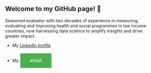 ## Welcome to my GitHub page! 👋

Seasoned evaluator with two decades of experience in measuring, evaluating and improving health and social programmes in low income countries, now harnessing data science to amplify insights and drive greater impact. 

* My [LinkedIn profile](https://www.linkedin.com/in/yashinlink/)

* My <a href="mailto:yashinlink@gmail.com">
    <button style="background-color: #4CAF50; border: none; color: white; padding: 15px 32px; text-align: center; text-decoration: none; display: inline-block; font-size: 16px; margin: 4px 2px; cursor: pointer;">
        email
    </button>
</a>

